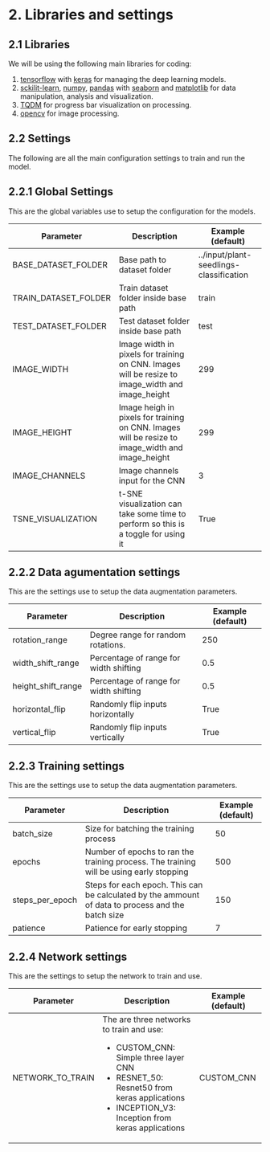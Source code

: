 # 2. Libraries and settings

## 2.1 Libraries

We will be using the following main libraries for coding:

1. [tensorflow](https://www.tensorflow.org/) with [keras](https://keras.io/) for managing the deep learning models.
2. [sckilit-learn](https://scikit-learn.org/), [numpy](https://numpy.org/), [pandas](https://pandas.pydata.org/) with [seaborn](https://seaborn.pydata.org/) and [matplotlib](https://matplotlib.org/) for data manipulation, analysis and visualization.
3. [TQDM](https://github.com/tqdm/tqdm) for progress bar visualization on processing.
4. [opencv](https://pypi.org/project/opencv-python/) for image processing.

## 2.2 Settings

The following are all the main configuration settings to train and run the model.

## 2.2.1 Global Settings

This are the global variables use to setup the configuration for the models.

<table>
<thead>
<tr>
<th>Parameter</th>
<th>Description</th>
<th>Example (default)</th>
</tr>
</thead>
<tbody>
<tr>
<td>BASE_DATASET_FOLDER</td>
<td>Base path to dataset folder</td>
<td>../input/plant-seedlings-classification</td>
</tr>
<tr>
<td>TRAIN_DATASET_FOLDER</td>
<td>Train dataset folder inside base path</td>
<td>train</td>
</tr>
<tr>
<td>TEST_DATASET_FOLDER</td>
<td>Test dataset folder inside base path</td>
<td>test</td>
</tr>
<tr>
<td>IMAGE_WIDTH</td>
<td>Image width in pixels for training on CNN. Images will be resize to image_width and image_height</td>
<td>299</td>
</tr>
<tr>
<td>IMAGE_HEIGHT</td>
<td>Image heigh in pixels for training on CNN. Images will be resize to image_width and image_height</td>
<td>299</td>
</tr>
<tr>
<td>IMAGE_CHANNELS</td>
<td>Image channels input for the CNN</td>
<td>3</td>
</tr>
<tr>
<td>TSNE_VISUALIZATION</td>
<td>t-SNE visualization can take some time to perform so this is a toggle for using it</td>
<td>True</td>
</tr>
</tbody>
</table>

## 2.2.2 Data agumentation settings

This are the settings use to setup the data augmentation parameters.

<table>
<thead>
<tr>
<th>Parameter</th>
<th>Description</th>
<th>Example (default)</th>
</tr>
</thead>
<tbody>
<tr>
<td>rotation_range</td>
<td>Degree range for random rotations.</td>
<td>250</td>
</tr>
<tr>
<td>width_shift_range</td>
<td>Percentage of range for width shifting</td>
<td>0.5</td>
</tr>
<tr>
<td>height_shift_range</td>
<td>Percentage of range for width shifting</td>
<td>0.5</td>
</tr>
<tr>
<td>horizontal_flip</td>
<td>Randomly flip inputs horizontally</td>
<td>True</td>
</tr>
<tr>
<td>vertical_flip</td>
<td>Randomly flip inputs vertically</td>
<td>True</td>
</tr>
</tbody>
</table>

## 2.2.3 Training settings

This are the settings use to setup the data augmentation parameters.

<table>
<thead>
<tr>
<th>Parameter</th>
<th>Description</th>
<th>Example (default)</th>
</tr>
</thead>
<tbody>
<tr>
<td>batch_size</td>
<td>Size for batching the training process</td>
<td>50</td>
</tr>
<tr>
<td>epochs</td>
<td>Number of epochs to ran the training process. The training will be using early stopping</td>
<td>500</td>
</tr>
<tr>
<td>steps_per_epoch</td>
<td>Steps for each epoch. This can be calculated by the ammount of data to process and the batch size</td>
<td>150</td>
</tr>
<tr>
<td>patience</td>
<td>Patience for early stopping</td>
<td>7</td>
</tr>
</tbody>
</table>

## 2.2.4 Network settings

This are the settings to setup the network to train and use.

<table>
<thead>
<tr>
<th>Parameter</th>
<th>Description</th>
<th>Example (default)</th>
</tr>
</thead>
<tbody>
<tr>
<td>NETWORK_TO_TRAIN</td>
<td>
    The are three networks to train and use:</br>
<ul>
    <li>CUSTOM_CNN: Simple three layer CNN</li>
    <li>RESNET_50: <a hred="https://keras.io/applications/#resnet">Resnet50 from keras applications</a></li>
    <li>INCEPTION_V3: <a hred="https://keras.io/applications/#xception">Inception from keras applications</a></li>
</ul>
</td>
<td>CUSTOM_CNN</td>
</tr>
</tbody>
</table>